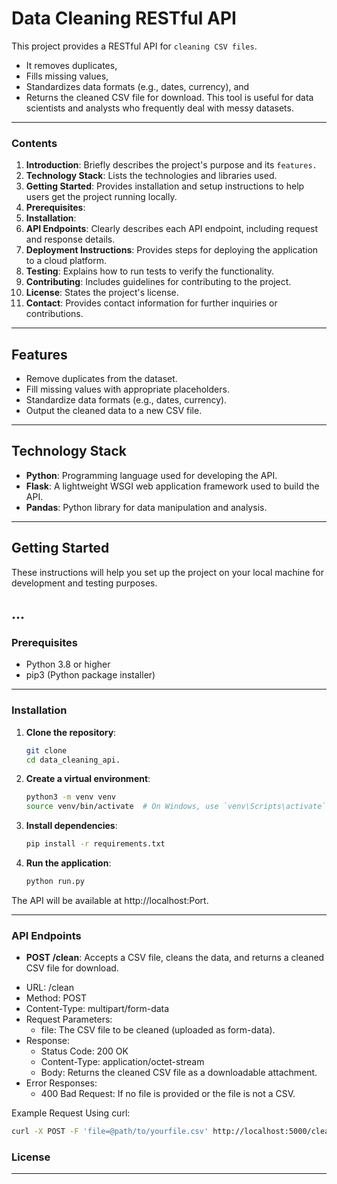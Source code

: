 # Data Cleaning RESTful API

This project provides a RESTful API for `cleaning CSV files`.
- It removes duplicates,
- Fills missing values,
- Standardizes data formats (e.g., dates, currency), and
- Returns the cleaned CSV file for download.
This tool is useful for data scientists and analysts who frequently deal with messy datasets.

---

### Contents

1. **Introduction**: Briefly describes the project's purpose and its `features.`
2. **Technology Stack**: Lists the technologies and libraries used.
3. **Getting Started**: Provides installation and setup instructions to help users get the project running locally.
4. **Prerequisites**:
5. **Installation**:
6. **API Endpoints**: Clearly describes each API endpoint, including request and response details.
7. **Deployment Instructions**: Provides steps for deploying the application to a cloud platform.
8. **Testing**: Explains how to run tests to verify the functionality.
9. **Contributing**: Includes guidelines for contributing to the project.
10. **License**: States the project's license.
11. **Contact**: Provides contact information for further inquiries or contributions.

---

## Features

- Remove duplicates from the dataset.
- Fill missing values with appropriate placeholders.
- Standardize data formats (e.g., dates, currency).
- Output the cleaned data to a new CSV file.

---

## Technology Stack

- **Python**: Programming language used for developing the API.
- **Flask**: A lightweight WSGI web application framework used to build the API.
- **Pandas**: Python library for data manipulation and analysis.

---

## Getting Started

These instructions will help you set up the project on your local machine for development and testing purposes.

...
---

### Prerequisites

- Python 3.8 or higher
- pip3 (Python package installer)

---

### Installation

1. **Clone the repository**:
	```bash
	git clone 
	cd data_cleaning_api.
	```

2. **Create a virtual environment**:
	```bash
	python3 -m venv venv
	source venv/bin/activate  # On Windows, use `venv\Scripts\activate`
	```

3. **Install dependencies**:
	```bash
	pip install -r requirements.txt
	```

4. **Run the application**:
	```bash
	python run.py
	```
The API will be available at http://localhost:Port.

---

### API Endpoints

* **POST /clean**:
Accepts a CSV file, cleans the data, and returns a cleaned CSV file for download.

- URL: /clean
- Method: POST
- Content-Type: multipart/form-data
- Request Parameters:
	* file: The CSV file to be cleaned (uploaded as form-data).
- Response:
	* Status Code: 200 OK
	* Content-Type: application/octet-stream
	* Body: Returns the cleaned CSV file as a downloadable attachment.
- Error Responses:
	* 400 Bad Request: If no file is provided or the file is not a CSV.

Example Request Using curl:
```bash
curl -X POST -F 'file=@path/to/yourfile.csv' http://localhost:5000/clean -o cleaned_data.csv
```

### License

---
